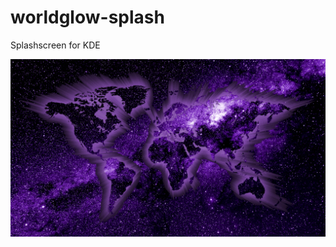 # worldglow-splash
Splashscreen for KDE

![alt text](https://github.com/smokey5787/worldglow-splash/blob/main/WorldGlow/contents/previews/splash.png "preview")
